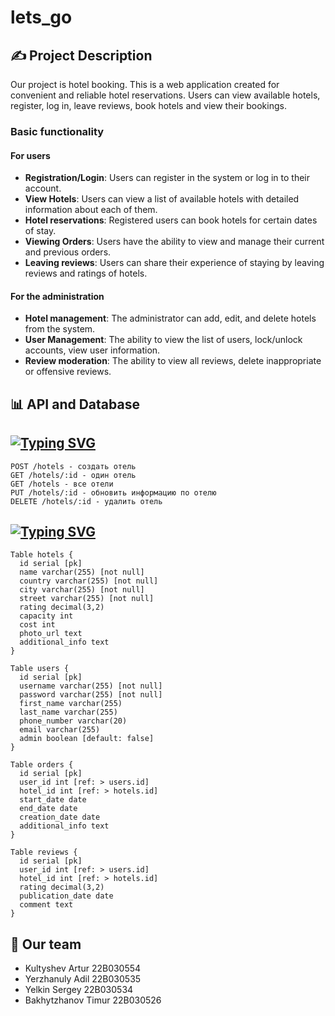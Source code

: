 # lets_go
## ✍️ Project Description
Our project is hotel booking. This is a web application created for convenient and reliable hotel reservations. Users can view available hotels, register, log in, leave reviews, book hotels and view their bookings.
### Basic functionality
#### For users
- **Registration/Login**: Users can register in the system or log in to their account.
- **View Hotels**: Users can view a list of available hotels with detailed information about each of them.
- **Hotel reservations**: Registered users can book hotels for certain dates of stay.
- **Viewing Orders**: Users have the ability to view and manage their current and previous orders.
- **Leaving reviews**: Users can share their experience of staying by leaving reviews and ratings of hotels.
#### For the administration
- **Hotel management**: The administrator can add, edit, and delete hotels from the system.
- **User Management**: The ability to view the list of users, lock/unlock accounts, view user information.
- **Review moderation**: The ability to view all reviews, delete inappropriate or offensive reviews.
## 📊 API and Database
## [![Typing SVG](https://readme-typing-svg.herokuapp.com?font=Fira+Code&pause=1000&color=000000&background=FFFFFF&random=false&width=435&height=30&lines=Booking+REST+API)](https://git.io/typing-svg)
```
POST /hotels - создать отель
GET /hotels/:id - один отель
GET /hotels - все отели
PUT /hotels/:id - обновить информацию по отелю
DELETE /hotels/:id - удалить отель
```
##
## [![Typing SVG](https://readme-typing-svg.herokuapp.com?font=Fira+Code&pause=1000&color=000000&background=FFFFFF&random=false&width=435&height=30&lines=DB+Structure)](https://git.io/typing-svg)
```
Table hotels {
  id serial [pk]
  name varchar(255) [not null]
  country varchar(255) [not null]
  city varchar(255) [not null]
  street varchar(255) [not null]
  rating decimal(3,2)
  capacity int
  cost int
  photo_url text
  additional_info text
}

Table users {
  id serial [pk]
  username varchar(255) [not null]
  password varchar(255) [not null]
  first_name varchar(255)
  last_name varchar(255)
  phone_number varchar(20)
  email varchar(255)
  admin boolean [default: false]
}

Table orders {
  id serial [pk]
  user_id int [ref: > users.id]
  hotel_id int [ref: > hotels.id]
  start_date date
  end_date date
  creation_date date
  additional_info text
}

Table reviews {
  id serial [pk]
  user_id int [ref: > users.id]
  hotel_id int [ref: > hotels.id]
  rating decimal(3,2)
  publication_date date
  comment text
}
```

## 🤝 Our team
- Kultyshev Artur 22B030554
- Yerzhanuly Adil 22B030535
- Yelkin Sergey 22B030534
- Bakhytzhanov Timur 22B030526
